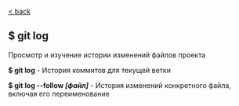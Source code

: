 [< back](./readme.md)

## $ git log 

Просмотр и изучение истории изменений файлов проекта

**$ git log** - История коммитов для текущей ветки

**$ git log --follow *[файл]*** - История изменений конкретного файла, включая его переименование